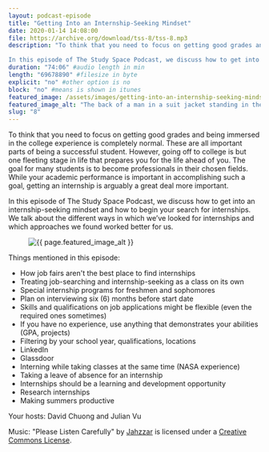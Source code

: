 ```yaml
---
layout: podcast-episode
title: "Getting Into an Internship-Seeking Mindset"
date: 2020-01-14 14:08:00
file: https://archive.org/download/tss-8/tss-8.mp3
description: "To think that you need to focus on getting good grades and being immersed in the college experience is completely normal. These are all important parts of being a successful student. However, going off to college is but one fleeting stage in life that prepares you for the life ahead of you. The goal for many students is to become professionals in their chosen fields. While your academic performance is important in accomplishing such a goal, getting an internship is arguably a great deal more important. 

In this episode of The Study Space Podcast, we discuss how to get into an internship-seeking mindset and how to begin your search for internships. We talk about the different ways in which we’ve looked for internships and which approaches we found worked better for us."
duration: "74:06" #audio length in min
length: "69678890" #filesize in byte
explicit: "no" #other option is no
block: "no" #means is shown in itunes
featured_image: /assets/images/getting-into-an-internship-seeking-mindset/feature.jpg
featured_image_alt: "The back of a man in a suit jacket standing in the middle of a bustling city street."
slug: "8"
---
```


To think that you need to focus on getting good grades and being immersed in the college experience is completely normal. These are all important parts of being a successful student. However, going off to college is but one fleeting stage in life that prepares you for the life ahead of you. The goal for many students is to become professionals in their chosen fields. While your academic performance is important in accomplishing such a goal, getting an internship is arguably a great deal more important.

In this episode of The Study Space Podcast, we discuss how to get into an internship-seeking mindset and how to begin your search for internships. We talk about the different ways in which we’ve looked for internships and which approaches we found worked better for us.

<figure class="figure">
    <img src="{{ page.featured_image }}" alt="{{ page.featured_image_alt }}" class="mx-auto mt-5 mb-2 d-block w-75" />
</figure>

Things mentioned in this episode:

-   How job fairs aren't the best place to find internships
-   Treating job-searching and internship-seeking as a class on its own
-   Special internship programs for freshmen and sophomores
-   Plan on interviewing six (6) months before start date
-   Skills and qualifications on job applications might be flexible (even the required ones sometimes)
-   If you have no experience, use anything that demonstrates your abilities (GPA, projects)
-   Filtering by your school year, qualifications, locations
-   LinkedIn
-   Glassdoor
-   Interning while taking classes at the same time (NASA experience)
-   Taking a leave of absence for an internship
-   Internships should be a learning and development opportunity
-   Research internships
-   Making summers productive

Your hosts: David Chuong and Julian Vu

Music: "Please Listen Carefully" by [Jahzzar](https://soundcloud.com/jahzzar) is licensed under a [Creative Commons License](http://creativecommons.org/licenses/by-sa/3.0/).
